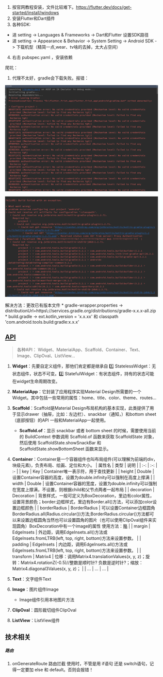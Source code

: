 1. 按官网教程安装，文件比较难下。https://flutter.dev/docs/get-started/install/windows
2. 安装Flutter和Dart插件
3. 各种SDK:
  * 进 setting -> Languages & Frameworks -> Dart和Flutter 设置SDK路径
  * 进 setting -> Appearance & Behavior -> System Setting -> Android SDK -> 下载机型（精简一点,wear、tv啥的去掉，太大占空间）

4. 右击 pubspec.yaml ，安装依赖
		



爬坑：
1. 代理不太好，gradle会下载失败。报错：
  <p align="center">
  <img src="https://github.com/jimwong666/FEstart/blob/master/knowledge/flutter/img/flutter_error_1.png" alt="flutter爬坑1">
  </p>
  <p align="center">
  <img src="https://github.com/jimwong666/FEstart/blob/master/knowledge/flutter/img/flutter_error_2.png" alt="flutter爬坑2">
  </p>
  解决方法：更改已有版本文件
  * gradle-wrapper.properties -> distributionUrl=https\://services.gradle.org/distributions/gradle-x.x.x-all.zip 
  * build.gradle -> ext.kotlin_version = 'x.x.xx' 和 classpath 'com.android.tools.build:gradle:x.x.x'


## [API](https://blog.csdn.net/u013600907/article/details/100098082 "flutter-API")
> 各种API： Widget、MaterialApp、Scaffold、Container、Text、Image、ClipOval、ListView...
1. **Widget**：先要自定义组件，那他们肯定都是继承自 1️⃣ StatelessWidget：无状态组件，状态不可变。2️⃣ StatefulWidget：有状态组件，持有的状态可能在widget生命周期改变。
2. **MaterialApp**：它封装了应用程序实现Material Design所需要的一个Widget。其中包括一些常用的属性：home、title、color、theme、routes...
3. **Scaffold**：Scaffold是Material Design布局机构的基本实现，此类提供了用于显示drawer（抽屉，比如：左边栏）、snackbar（通知，）和bottom sheet（底部按钮）的API 一般和MaterialApp一起使用。
   * **Scaffold.of**：显示 snackbar 或者 bottom sheet 的时候，需要使用当前的 BuildContext 参数调用 Scaffold.of 函数来获取 ScaffoldState 对象，然后使用 ScaffoldState.showSnackBar 和 ScaffoldState.showBottomSheet 函数来显示。
4. **Container**：Container是一个容器组件也叫布局组件(可以理解为前端的div，块级元素)，负责布局、绘画、定位和大小。
    | 属性名 | 类型 | 说明 |
    | :-: | :-: | :- |
    | key | Key | Container唯一表示符，用于查找更新 |
    | height | Double | 设置Container容器的高度，设置为double.infinity可以强制在高度上撑满 |
    | width | Double | 设置Container容器的宽度，设置为double.infinity可以强制在宽度上撑满，不设置，则根据child和父节点两者一起布局 |
    | decoration | Decoration | 背景样式，一般可定义为BoxDecoration，里边有color属性，设置背景颜色；border:边框样式，里边有Border.all()方法，可以添加color设置边框颜色 |
    | borderRadius | BorderRadius | 可以设置Container边框圆角BorderRadius.all(Radius.circular())方法;BorderRadius.circular()方法都可以来设置边框圆角当然也可以设置圆角的图片（也可以使用ClipOval组件来实现圆角）BoxDecoration中有一个image的属性 使用方法：[略](https://blog.csdn.net/u013600907/article/details/100098082 "点击查看") |
    | margin | EdgeInsets | 外边距，调用EdgeInsets.all()方法或EdgeInsets.fromLTRB(left, top, right, bottom)方法来设置参数。 |
    | padding | EdgeInsets | 内边距，调用EdgeInsets.all()方法或EdgeInsets.fromLTRB(left, top, right, bottom)方法来设置参数。 |
    | transform | Matrix4 | 位移：调用Matrix4.translationValues(x, y, z)；旋转：Matrix4.rotationZ(-0.5)//整数是顺时针? 负数是逆时针?；缩放：Matrix4.diagonal3Values(x, y, z)； |
    | ... | ... | ... |

5. **Text**：文字组件Text
6. **Image**：图片组件Image
    * Image组件引用本地图片方法
7. **ClipOval**：圆形裁切组件ClipOval
8. **ListView**：ListView组件



## 技术相关

##### 路由

1. onGenerateRoute 路由拦截 使用时，不管是用 if语句 还是 switch语句，记得一定要加 else 和 default。否则会报错！